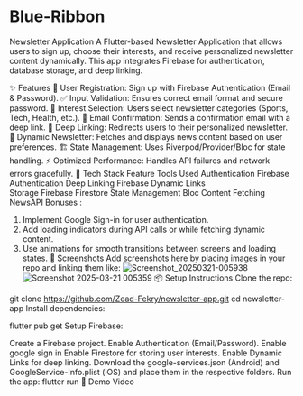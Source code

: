 # Blue-Ribbon
Newsletter Application
A Flutter-based Newsletter Application that allows users to sign up, choose their interests, and receive personalized newsletter content dynamically. This app integrates Firebase for authentication, database storage, and deep linking.

✨ Features
🔐 User Registration: Sign up with Firebase Authentication (Email & Password).
✅ Input Validation: Ensures correct email format and secure password.
🎯 Interest Selection: Users select newsletter categories (Sports, Tech, Health, etc.).
📧 Email Confirmation: Sends a confirmation email with a deep link.
🔗 Deep Linking: Redirects users to their personalized newsletter.
📰 Dynamic Newsletter: Fetches and displays news content based on user preferences.
🏗 State Management: Uses Riverpod/Provider/Bloc for state handling.
⚡ Optimized Performance: Handles API failures and network errors gracefully.
🚀 Tech Stack
Feature	Tools Used
Authentication	 Firebase Authentication
Deep Linking	   Firebase Dynamic Links  
Storage	         Firebase Firestore
State Management Bloc
Content Fetching	NewsAPI 
Bonuses :
1. Implement Google Sign-in for user authentication.
2. Add loading indicators during API calls or while fetching dynamic content.
3. Use animations for smooth transitions between screens and loading states.
📸 Screenshots
Add screenshots here by placing images in your repo and linking them like:
![Screenshot_20250321-005938](https://github.com/user-attachments/assets/1662863b-e0b3-4127-8caf-805c8ed3a4e6)
![Screenshot 2025-03-21 005359](https://github.com/user-attachments/assets/ba4e0cd8-a806-420c-af4a-06781bb6dad5)
📦 Setup Instructions
Clone the repo:

git clone https://github.com/Zead-Fekry/newsletter-app.git
cd newsletter-app
Install dependencies:

flutter pub get
Setup Firebase:

Create a Firebase project.
Enable Authentication (Email/Password).
Enable google sign in
Enable Firestore for storing user interests.
Enable Dynamic Links for deep linking.
Download the google-services.json (Android) and GoogleService-Info.plist (iOS) and place them in the respective folders.
Run the app:
flutter run
🎥 Demo Video
